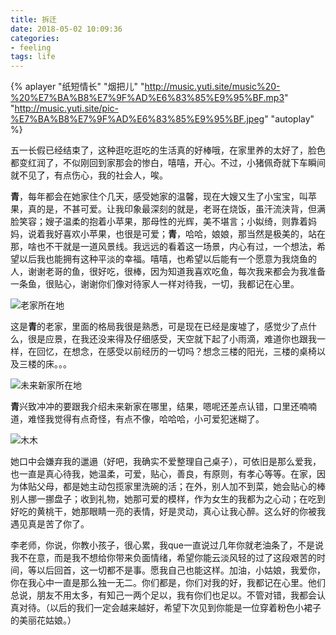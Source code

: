 ```yaml
---
title: 拆迁
date: 2018-05-02 10:09:36
categories: 
- feeling
tags: life
---
```


{% aplayer "纸短情长" "烟把儿" "http://music.yuti.site/music%20-%20%E7%BA%B8%E7%9F%AD%E6%83%85%E9%95%BF.mp3" "http://music.yuti.site/pic-%E7%BA%B8%E7%9F%AD%E6%83%85%E9%95%BF.jpeg" "autoplay" %}

五一长假已经结束了，这种逛吃逛吃的生活真的好棒哦，在家里养的太好了，脸色都变红润了，不似刚回到家那会的惨白，嘻嘻，开心。不过，小猪佩奇就下车瞬间就不见了，有点伤心，我的社会人，唉。

**青**，每年都会在她家住个几天，感受她家的温馨，现在大嫂又生了小宝宝，叫苹果，真的是，不甚可爱。让我印象最深刻的就是，老哥在烧饭，虽汗流浃背，但满脸笑容；嫂子温柔的抱着小苹果，那母性的光辉，美不堪言；小姒绮，则靠着妈妈，说着我好喜欢小苹果，也很是可爱；**青**，哈哈，娘娘，那当然是极美的，站在那，啥也不干就是一道风景线。我远远的看着这一场景，内心有过，一个想法，希望以后我也能拥有这种平淡的幸福。嘻嘻，也希望以后能有一个愿意为我烧鱼的人，谢谢老哥的鱼，很好吃，很棒，因为知道我喜欢吃鱼，每次我来都会为我准备一条鱼，很贴心，谢谢你们像对待家人一样对待我，一切，我都记在心里。

![老家所在地](http://pic.yuti.site/IMG_20180430_%E5%90%91%E9%9D%92%E8%80%81%E5%AE%B6.jpg)

这是**青**的老家，里面的格局我很是熟悉，可是现在已经是废墟了，感觉少了点什么，很是应景，在我还没来得及仔细感受，天空就下起了小雨滴，难道你也跟我一样，在回忆，在想念，在感受以前经历的一切吗？想念三楼的阳光，三楼的桌椅以及三楼的床。。。

![未来新家所在地](http://pic.yuti.site/IMG_20180430_%E5%90%91%E9%9D%92%E6%96%B0%E5%AE%B6.jpg)

**青**兴致冲冲的要跟我介绍未来新家在哪里，结果，嗯呢还差点认错，口里还喃喃道，难怪我觉得有点奇怪，有点不像，哈哈哈，小可爱犯迷糊了。

![木木](http://pic.yuti.site/IMG_20180430_%E9%9D%92%E9%9D%92.jpg)

她口中会嫌弃我的邋遢（好吧，我确实不爱整理自己桌子），可依旧是那么爱我，也一直是真心待我，她温柔，可爱，贴心，善良，有原则，有孝心等等。在家，因为体贴父母，都是她主动包揽家里洗碗的活；在外，别人加不到菜，她会贴心的棒别人挪一挪盘子；收到礼物，她那可爱的模样，作为女生的我都为之心动；在吃到好吃的黄桃干，她那眼睛一亮的表情，好是灵动，真心让我心醉。这么好的你被我遇见真是苦了你了。

李老师，你说，你教小孩子，很心累，我que一直说过几年你就老油条了，不是说我不在意，而是我不想给你带来负面情绪，希望你能云淡风轻的过了这段艰苦的时间，等以后回首，这一切都不是事。愿我自己也能这样。加油，小姑娘，我爱你，你在我心中一直是那么独一无二。你们都是，你们对我的好，我都记在心里。他们总说，朋友不用太多，有知己一两个足以，我有你们也足以。不管对错，我都会认真对待。（以后的我们一定会越来越好，希望下次见到你能是一位穿着粉色小裙子的美丽花姑娘。）

